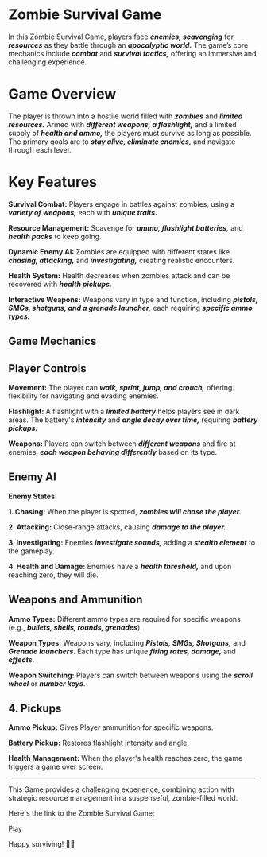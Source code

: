 
 
# Zombie Survival Game

In this Zombie Survival Game, players face ***enemies, scavenging*** for ***resources*** as they battle through an ***apocalyptic world.***
The game’s core mechanics include ***combat*** and ***survival tactics,*** offering an immersive and challenging experience.

# Game Overview
The player is thrown into a hostile world filled with ***zombies*** and ***limited resources.***
Armed with ***different weapons, a flashlight,*** and a limited supply of ***health and ammo,*** the players must survive as long as possible.
The primary goals are to ***stay alive, eliminate enemies,*** and navigate through each level.

# Key Features
**Survival Combat:** Players engage in battles against zombies, using a ***variety of weapons,*** each with ***unique traits.***

**Resource Management:** Scavenge for ***ammo, flashlight batteries,*** and ***health packs*** to keep going.

**Dynamic Enemy AI:** Zombies are equipped with different states like ***chasing, attacking,*** and ***investigating,*** creating realistic encounters.

**Health System:** Health decreases when zombies attack and can be recovered with ***health pickups.***

**Interactive Weapons:** Weapons vary in type and function, including ***pistols, SMGs, shotguns, and a grenade launcher,*** each requiring ***specific ammo types.***

## Game Mechanics

## Player Controls

**Movement:** The player can ***walk, sprint, jump, and crouch,*** offering flexibility for navigating and evading enemies.

**Flashlight:** A flashlight with a ***limited battery*** helps players see in dark areas. The battery's ***intensity*** and ***angle decay over time,*** requiring ***battery pickups.***

**Weapons:** Players can switch between ***different weapons*** and fire at enemies, ***each weapon behaving differently*** based on its type.

## Enemy AI

**Enemy States:**

**1. Chasing:** When the player is spotted, ***zombies will chase the player.***

**2. Attacking:** Close-range attacks, causing ***damage to the player.***

**3. Investigating:** Enemies ***investigate sounds,*** adding a ***stealth element*** to the gameplay.

**4. Health and Damage:** Enemies have a ***health threshold,*** and upon reaching zero, they will die.

## Weapons and Ammunition

**Ammo Types:** Different ammo types are required for specific weapons (e.g., ***bullets, shells, rounds, grenades***).

**Weapon Types:** Weapons vary, including ***Pistols, SMGs, Shotguns,*** and ***Grenade launchers***. Each type has unique ***firing rates, damage,*** and ***effects***.

**Weapon Switching:** Players can switch between weapons using the ***scroll wheel*** or ***number keys***.

## 4. Pickups

**Ammo Pickup:** Gives Player ammunition for specific weapons.

**Battery Pickup:** Restores flashlight intensity and angle.

**Health Management:** When the player's health reaches zero, the game triggers a game over screen.
___
This Game provides a challenging experience, combining action with strategic resource management in a suspenseful, zombie-filled world.

Here´s the link to the Zombie Survival Game:

[Play](https://play.unity.com/en/games/f16c29f1-470c-4258-bc7f-b03ce02fe4c6/zombie-survival-game/edit)

Happy surviving! 🧟‍♂️